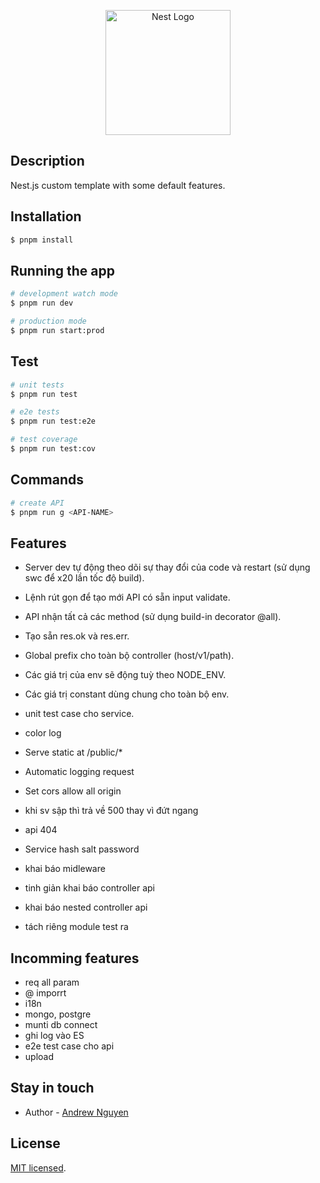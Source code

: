 <p align="center">
  <a href="http://nestjs.com/" target="blank">
    <img src="https://nestjs.com/img/logo-small.svg" width="200" alt="Nest Logo" />
  </a>
</p>

## Description

Nest.js custom template with some default features.

## Installation

```bash
$ pnpm install
```

## Running the app

```bash
# development watch mode
$ pnpm run dev

# production mode
$ pnpm run start:prod
```

## Test

```bash
# unit tests
$ pnpm run test

# e2e tests
$ pnpm run test:e2e

# test coverage
$ pnpm run test:cov
```

## Commands
```bash
# create API
$ pnpm run g <API-NAME>
```

## Features
- Server dev tự động theo dõi sự thay đổi của code và restart (sử dụng swc để x20 lần tốc độ build).
- Lệnh rút gọn để tạo mới API có sẵn input validate.
- API nhận tất cả các method (sử dụng build-in decorator @all).
- Tạo sẵn res.ok và res.err.
- Global prefix cho toàn bộ controller (host/v1/path).
- Các giá trị của env sẽ động tuỳ theo NODE_ENV.
- Các giá trị constant dùng chung cho toàn bộ env.
- unit test case cho service.
- color log
- Serve static at /public/*
- Automatic logging request
- Set cors allow all origin
- khi sv sập thì trả về 500 thay vì đứt ngang
- api 404
- Service hash salt password

- khai báo midleware
- tinh giản khai báo controller api
- khai báo nested controller api
- tách riêng module test ra

## Incomming features
- req all param
- @ imporrt
- i18n
- mongo, postgre
- munti db connect
- ghi log vào ES
- e2e test case cho api
- upload

## Stay in touch

- Author - [Andrew Nguyen](https://github.com/nguyenleminhdev)

## License

[MIT licensed](LICENSE).
